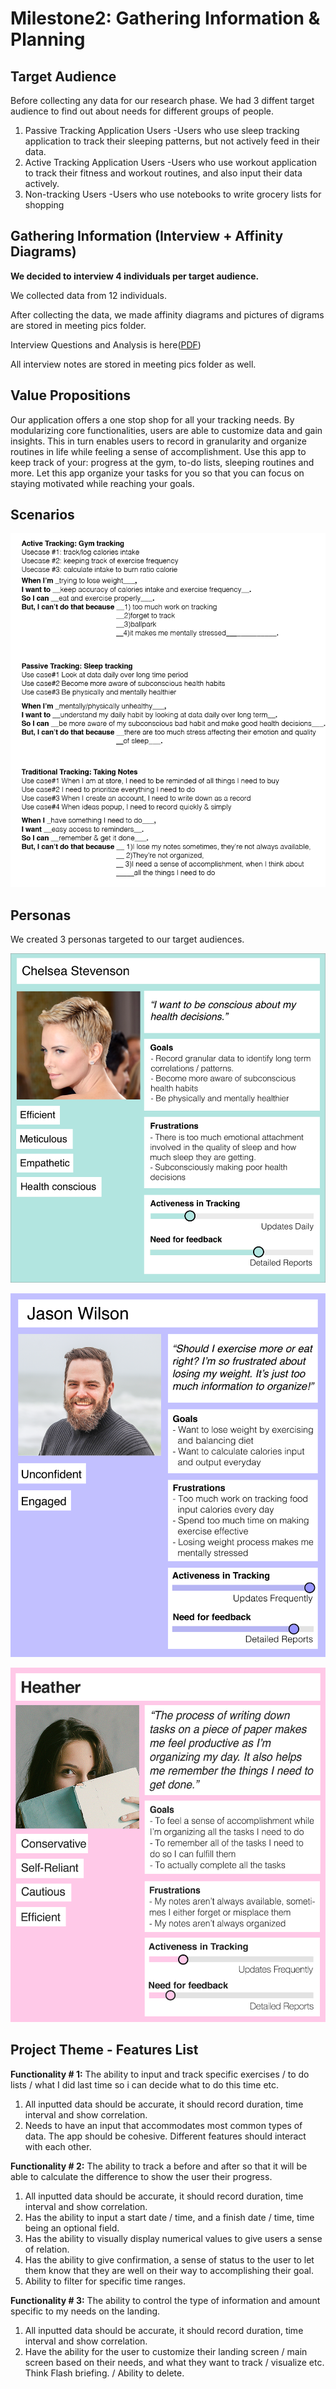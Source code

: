 # Milestone2: Gathering Information & Planning


## Target Audience

Before collecting any data for our research phase. We had 3 diffent target audience to find out about needs for different groups of people.

1. Passive Tracking Application Users
    -Users who use sleep tracking application to track their sleeping patterns, but not actively feed in their data.
2. Active Tracking Application Users
    -Users who use workout application to track their fitness and workout routines, and also input their data actively.
3. Non-tracking Users
    -Users who use notebooks to write grocery lists for shopping



## Gathering Information (Interview + Affinity Diagrams)

**We decided to interview 4 individuals per target audience.**

We collected data from 12 individuals.

After collecting the data, we made affinity diagrams and pictures of digrams are stored in meeting pics folder.

Interview Questions and Analysis is here([PDF](milestone2-documents/interview.pdf))

All interview notes are stored in meeting pics folder as well.


## Value Propositions

Our application offers a one stop shop for all your tracking needs. By modularizing core functionalities, users are able to customize data and gain insights. This in turn enables users to record in granularity and organize routines in life while feeling a sense of accomplishment. 
Use this app to keep track of your: progress at the gym, to-do lists, sleeping routines and more. Let this app organize your tasks for you so that you can focus on staying motivated while reaching your goals. 




## Scenarios

![](milestone2-documents/scenarios.png)

<div class='page-break'></div>




## Personas
We created 3 personas targeted to our target audiences.

![](milestone2-documents/personas/persona-chelsea-passive.png)

<div class='page-break'></div>


![](milestone2-documents/personas/persona-jason-active.png)

<div class='page-break'></div>


![](milestone2-documents/personas/persona-heather-traditional.png)

<div class='page-break'></div>




## Project Theme - Features List

**Functionality # 1:**
The ability to input and track specific exercises / to do lists / what I did last time so i can decide what to do this time etc. 

1. All inputted data should be accurate, it should record duration, time interval and show correlation.
2. Needs to have an input that accommodates most common types of data.
The app should be cohesive. Different features should interact with each other. 


**Functionality # 2:**
The ability to track a before and after so that it will be able to calculate the difference to show the user their progress.

1. All inputted data should be accurate, it should record duration, time interval and show correlation.
2. Has the ability to input a start date / time, and a finish date / time, time being an optional field.
3. Has the ability to visually display numerical values to give users a sense of relation.
4. Has the ability to give confirmation, a sense of status to the user to let them know that they are well on their way to accomplishing their goal. 
5. Ability to filter for specific time ranges.


**Functionality # 3:**
 The ability to control the type of information and amount specific to my needs on the landing. 

1. All inputted data should be accurate, it should record duration, time interval and show correlation.
2. Have the ability for the user to customize their landing screen / main screen based on their needs, and what they want to track / visualize etc. Think Flash briefing. / Ability to delete.







